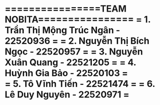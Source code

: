 ================TEAM NOBITA================
= 1. Trần Thị Mộng Trúc Ngân - 22520936   =
= 2. Nguyễn Thị Bích Ngọc - 22520957      =
= 3. Nguyễn Xuân Quang - 22521205         =
= 4. Huỳnh Gia Bảo - 22520103             =     
= 5. Tô Vĩnh Tiến - 22521474              =
= 6. Lê Duy Nguyên - 22520971             =
===========================================
